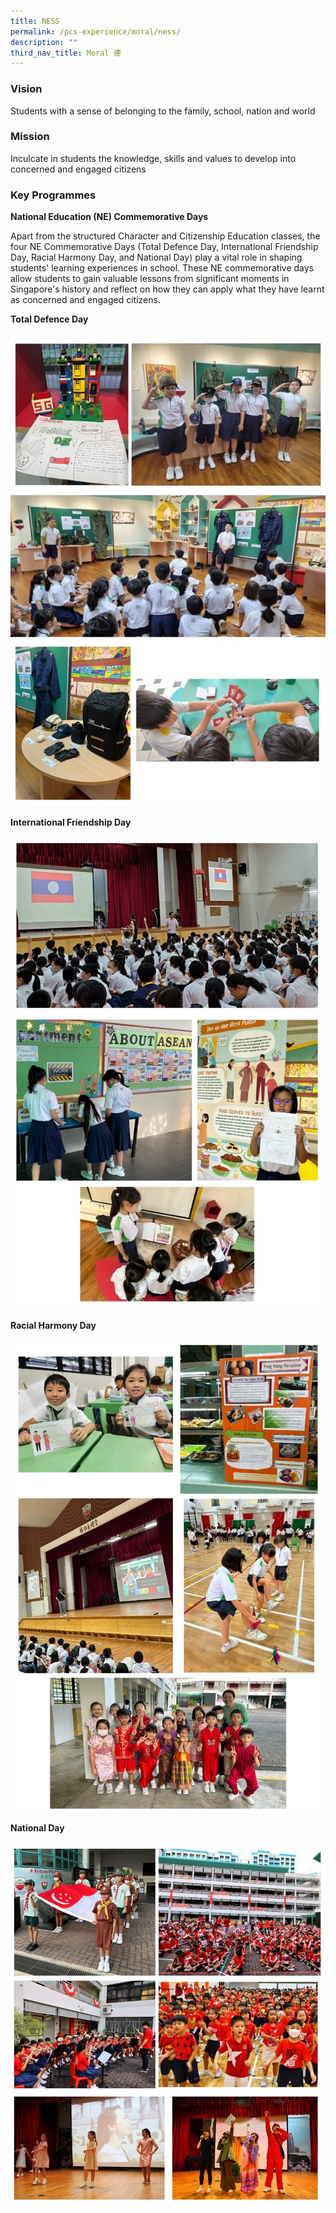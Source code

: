 ```yaml
---
title: NESS
permalink: /pcs-experience/moral/ness/
description: ""
third_nav_title: Moral 德
---
```

### Vision

Students with a sense of belonging to the family, school, nation and world

### Mission

Inculcate in students the knowledge, skills and values to develop into concerned and engaged citizens


### Key Programmes

**National Education (NE) Commemorative Days**

Apart from the structured Character and Citizenship Education classes, the four NE Commemorative Days (Total Defence Day, International Friendship Day, Racial Harmony Day, and National Day) play a vital role in shaping students' learning experiences in school. These NE commemorative days allow students to gain valuable lessons from significant moments in Singapore's history and reflect on how they can apply what they have learnt as concerned and engaged citizens.

**Total Defence Day**

![](/images/total%20defence%20day.jpg)

**International Friendship Day**

![](/images/international%20friendship%20day.jpg)

**Racial Harmony Day**

![](/images/racial%20harmony%20day.jpg)

**National Day**

![](/images/national%20day.jpg)